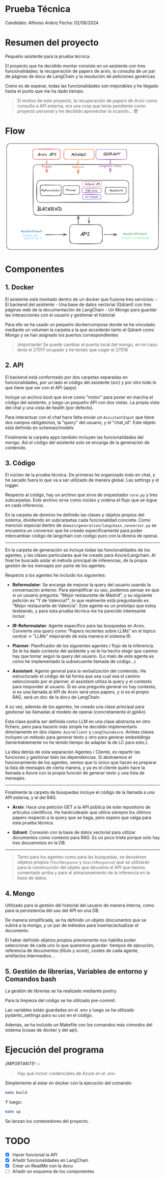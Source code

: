 # Prueba Técnica
Candidato: Alfonso Ardoiz
Fecha: 02/08/2024

# Resumen del proyecto
Pequeño asistente para la prueba técnica.

El proyecto que he decidido montar consiste en un asistente con tres funcionalidades: la recuperación de papers de arxiv, la consulta de un par de páginas de docu de LangChain y la resulución de peticiones genéricas.

Como es de esperar, todas las funcionalidades son mejorables y he llegado hasta el punto que me ha dado tiempo.

> El motivo de este proyecto, la recuperación de papers de Arxiv como consulta a API externa, era una cosa que tenía pendiente como proyecto personal y he decidido aprovechar la ocasión... :sunglasses:

# Flow

![Flow Image](docs/internal_flow.png)

# Componentes

## 1. Docker
El asistente está montado dentro de un docker que fusiona tres servicios:
    - El backend del asistente
    - Una base de datos vectorial (Qdrant) con tres páginas web de la documentación de LangChain
    - Un Mongo para guardar las interacciones con el usuario y gestionar el historial

Para ello se ha usado un pequeño dockercompose donde se ha vinculado mediante un volumen la carpeta a la que accederán tanto el Qdrant como Mongo y se han asignado los puertos correspondientes
> ¡Importante! Se puede cambiar el puerto local del mongo, en mi caso tenía el 27017 ocupado y he tenido que coger el 27018

## 2. API
El backend está conformado por dos carpetas separadas en funcionalidades, por un lado el código del asistente (src) y por otro todo lo que tiene que ver con el API (apps)

Incluye un archivo boot que sirve como "motor" para poner en marcha el código del asistente, y luego un pequeño API con dos vistas. La propia vista del chat y una vista de health (por defecto).

Para interactuar con el chat hace falta enviar un `AssistantInput` que tiene dos campos obligatorios, la "query" del usuario, y el "chat_id". Este objeto está definido en schemas/models

Finalmente la carpeta apps también incluyen las funcionalidades del mongo. Así el código del asistente solo se encarga de la generación de contenido.

## 3. Código
El núcleo de la prueba técnica. De primeras he organizado todo en chat, y he sacado fuera lo que va a ser utilizado de manera global. Las settings y el logger.

Respecto al código, hay un archivo que sirve de orquestador `core.py` y tres subcarpetas. Este archivo sirve como núcleo y ordena el flujo que se sigue en cada inferencia.

En la carpeta de dominio he definido las clases y objetos propios del sistema, dividiendo en subcarpetas cada funcionalidad concreta. Como mención especial dentro de `domain/generation/langchain_conversor.py` se encuentra un conversor que he creado específicamente para poder intercambiar código de langchain con código puro con la librería de openai.

---

En la carpeta de generación se incluye todas las funcionalidades de los agentes, y las clases particulares que he creado para Azure/Langchain. Al final he buscado aislar el método principal de inferencias, de la propia gestión de los mensajes por parte de los agentes.

Respecto a los agentes he incluido los siguientes:
- **Reformulator**: Se encarga de mejorar la query del usuario usando la conversación anterior. Para ejemplificar su uso, podemos pensar en que si un usuario pregunta: "Mejor restaurante de Madrid", y su siguiente petición es "Y de Valencia?", lo que realmente está preguntando es "Mejor restaurante de Valencia". Este agente es un prototipo que estoy testeando, y para esta prueba técnica me ha parecido interesante incluir.

- **IR-Reformulator**: Agente específico para las búsquedas en Arxiv. Convierte una query como "Papers recientes sobre LLMs" en el tópico central -> "LLMs" mejorando de esta manera el sistema IR.

- **Planner**: Planificador de los siguientes agentes / flujo de la inferencia. Se le ha dado contexto del asistente y se le ha hecho elegir que camino hay que tomar según la query del usuario. (Lo malo de este agente es cómo he implementado la subsecuente llamada de código...)

- **Assistant**: Agente general para la verbalización del contenido. He estructurado el código de tal forma que sea cual sea el camino seleccionado por el planner, el assistant utiliza la query y el contexto para responder al usuario. Si es una pregunta general no hay contexto, si es una llamada al API de Arxiv será unos papers, y si es el propio RAG, será un doc de la docu de LangChain.

A su vez, además de los agentes, he creado una clase principal para gestionar las llamadas al modelo de openai (concretamente el gpt4o).

Esta clase podría ser definida como LLM en una clase abstracta en otro fichero, pero para hacerlo más simple he decidido implementarlo directamente en dos clases: `AzureClient` y `LangChainAzure`.
Ambas clases incluyen un método para generar texto y otro para generar embeddings (lamentablemente no he tenido tiempo de adaptar la de LC para esto.).

La idea detrás de esta separación Agentes / Cliente, es repartir las funciones y gestionar bien las dependencias. Si abstraemos el funcionamiento de los agentes, vemos que lo único que hacen es preparar la lista de mensajes de cierta manera, y ya es el cliente quién hace la llamada a Azure con la propia función de generar texto y una lista de mensajes.

---

Finalmente la carpeta de búsquedas incluye el código de la llamada a una API externa, y el del RAG.

- **Arxiv**: Hace una petición GET a la API pública de este repositorio de artículos científicos. He hardcodeado que utilice siempre los últimos papers respecto a la query que se haga, pero espero que valga para esta prueba técnica.

- **Qdrant**: Conexión con la base de datos vectorial para utilizar documentos como contexto para RAG. Es un poco triste porque solo hay tres docuemntos en la DB.

---

> Tanto para los agentes como para las búsquedas, se devuelven objetos propios (`TextResponse` y `SearchResponse`) que se utilizarán para la construcción del objeto que devuelve el API que hemos comentado arriba y para el almacenamiento de la inferencia en la base de datos.


## 4. Mongo

Utilizado para la gestión del historial del usuario de manera interna, como para la persistencia del uso del API en una DB.

De manera simplificada, se ha definido un objeto (documento) que se subirá a la mongo, y un par de métodos para insertar/actualizar el documento.

El haber definido objetos propios previamente nos habilita poder seleccionar de cada uno lo que queremos guardar: tiempos de ejecución, referencia de documentos (título y score), costes de cada agente, artefactos intermedios...

## 5. Gestión de librerías, Variables de entorno y Comandos bash

La gestión de librerías se ha realizado mediante poetry.

Para la limpieza del código se ha utilizado pre-commit.

Las variables están guardadas en el .env y luego se ha utilizado pydantic_settings para su uso en el código.

Además, se ha incluido un Makefile con los comandos más cómodos del sistema (cosas de docker y del api).


# Ejecución del programa

¡IMPORTANTE! :boom:
>  Hay que incluir credenciales de Azure en el .env

Simplemente al estar en docker con la ejecución del comando:
```bash
make build
```
Y luego:
```bash
make up
```
Se lanzan los contenedores del proyecto.

# TODO

- [x] Hacer funcional la API
- [x] Añadir funcionalidades en LangChain
- [x] Crear un ReadMe con la docu
- [ ] Añadir un esquema de los componentes
